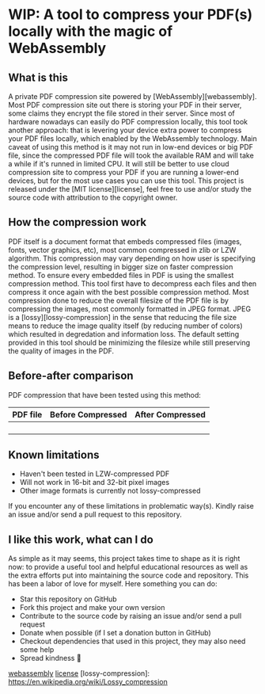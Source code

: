 # WIP: A tool to compress your PDF(s) locally with the magic of WebAssembly

## What is this

A private PDF compression site powered by [WebAssembly][webassembly]. Most PDF compression site out there is storing your PDF in their server, some claims they encrypt the file stored in their server. Since most of hardware nowadays can easily do PDF compression locally, this tool took another approach: that is levering your device extra power to compress your PDF files locally, which enabled by the WebAssembly technology. Main caveat of using this method is it may not run in low-end devices or big PDF file, since the compressed PDF file will took the available RAM and will take a while if it's runned in limited CPU. It will still be better to use cloud compression site to compress your PDF if you are running a lower-end devices, but for the most use cases you can use this tool.
This project is released under the [MIT license][license], feel free to use and/or study the source code with attribution to the copyright owner.

## How the compression work

PDF itself is a document format that embeds compressed files (images, fonts, vector graphics, etc), most common compressed in zlib or LZW algorithm. This compression may vary depending on how user is specifying the compression level, resulting in bigger size on faster compression method. To ensure every embedded files in PDF is using the smallest compression method. This tool first have to decompress each files and then compress it once again with the best possible compression method.
Most compression done to reduce the overall filesize of the PDF file is by compressing the images, most commonly formatted in JPEG format. JPEG is a [lossy][lossy-compression] in the sense that reducing the file size means to reduce the image quality itself (by reducing number of colors) which resulted in degredation and information loss. The default setting provided in this tool should be minimizing the filesize while still preserving the quality of images in the PDF.

## Before-after comparison

PDF compression that have been tested using this method:

| PDF file | Before Compressed | After Compressed |
| -------- | ----------------- | ---------------- |
|          |                   |                  |
|          |                   |                  |
|          |                   |                  |
|          |                   |                  |

## Known limitations

-   Haven't been tested in LZW-compressed PDF
-   Will not work in 16-bit and 32-bit pixel images
-   Other image formats is currently not lossy-compressed

If you encounter any of these limitations in problematic way(s). Kindly raise an issue and/or send a pull request to this repository.

## I like this work, what can I do

As simple as it may seems, this project takes time to shape as it is right now: to provide a useful tool and helpful educational resources as well as the extra efforts put into maintaining the source code and repository. This has been a labor of love for myself. Here something you can do:

-   Star this repository on GitHub
-   Fork this project and make your own version
-   Contribute to the source code by raising an issue and/or send a pull request
-   Donate when possible (if I set a donation button in GitHub)
-   Checkout dependencies that used in this project, they may also need some help
-   Spread kindness 💝

[webassembly](https://en.wikipedia.org/wiki/WebAssembly)
[license](./LICENSE)
[lossy-compression]: https://en.wikipedia.org/wiki/Lossy_compression
